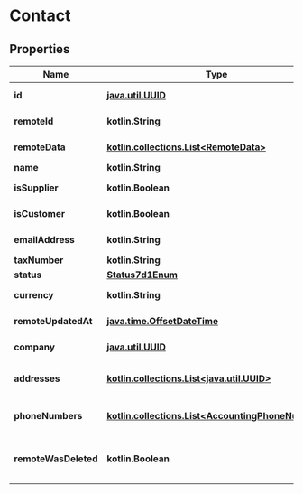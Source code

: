 
# Contact

## Properties
Name | Type | Description | Notes
------------ | ------------- | ------------- | -------------
**id** | [**java.util.UUID**](java.util.UUID.md) |  |  [optional] [readonly]
**remoteId** | **kotlin.String** | The third-party API ID of the matching object. |  [optional]
**remoteData** | [**kotlin.collections.List&lt;RemoteData&gt;**](RemoteData.md) |  |  [optional] [readonly]
**name** | **kotlin.String** | The contact&#39;s name. |  [optional]
**isSupplier** | **kotlin.Boolean** | Whether the contact is a supplier. |  [optional]
**isCustomer** | **kotlin.Boolean** | Whether the contact is a customer. |  [optional]
**emailAddress** | **kotlin.String** | The contact&#39;s email address. |  [optional]
**taxNumber** | **kotlin.String** | The contact&#39;s tax number. |  [optional]
**status** | [**Status7d1Enum**](Status7d1Enum.md) | The contact&#39;s status |  [optional]
**currency** | **kotlin.String** | The currency the contact&#39;s transactions are in. |  [optional]
**remoteUpdatedAt** | [**java.time.OffsetDateTime**](java.time.OffsetDateTime.md) | When the third party&#39;s contact was updated. |  [optional]
**company** | [**java.util.UUID**](java.util.UUID.md) | The company the contact belongs to. |  [optional]
**addresses** | [**kotlin.collections.List&lt;java.util.UUID&gt;**](java.util.UUID.md) | &#x60;Address&#x60; object IDs for the given &#x60;Contacts&#x60; object. |  [optional]
**phoneNumbers** | [**kotlin.collections.List&lt;AccountingPhoneNumber&gt;**](AccountingPhoneNumber.md) | &#x60;AccountingPhoneNumber&#x60; object for the given &#x60;Contacts&#x60; object. |  [optional]
**remoteWasDeleted** | **kotlin.Boolean** | Indicates whether or not this object has been deleted by third party webhooks. |  [optional] [readonly]



